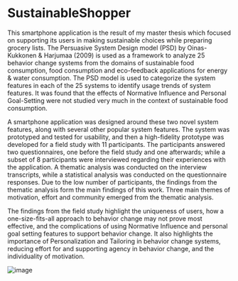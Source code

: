 # SustainableShopper

This smartphone application is the result of my master thesis which focused on supporting its users in making sustainable choices
while preparing grocery lists. The Persuasive System Design model (PSD) by Oinas-Kukkonen & Harjumaa (2009)
is used as a framework to analyze 25 behavior change systems from the domains of sustainable food consumption, food 
consumption and eco-feedback applications for energy & water consumption. The PSD model is used to categorize the
system features in each of the 25 systems to identify usage trends of system features. It was found that the effects
of Normative Influence and Personal Goal-Setting were not studied very much in the context of sustainable food consumption.

A smartphone application was designed around these two novel system features, along with several other popular system features.
The system was prototyped and tested for usability, and then a high-fidelity prototype was developed for a field study with
11 participants. The participants answered two questionnaires, one before the field study and one afterwards; while a subset
of 8 participants were interviewed regarding their experiences with the application. A thematic analysis was conducted on the
interview transcripts, while a statistical analysis was conducted on the questionnaire responses. Due to the low number of
participants, the findings from the thematic analysis form the main findings of this work. Three main themes of motivation,
effort and community emerged from the thematic analysis. 

The findings from the field study highlight the uniqueness of users, how a one-size-fits-all approach to behavior change may
not prove most effective, and the complications of using Normative Influence and personal goal setting features to support behavior
change. It also highlights the importance of Personalization and Tailoring in behavior change systems, reducing effort for and
supporting agency in behavior change, and the individuality of motivation.


![image](https://user-images.githubusercontent.com/39627628/116763202-544c6b80-aa1d-11eb-85c3-a1aa1ba4bc9c.png)

